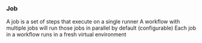 
### Job
A job is a set of steps that execute on a single runner
A workflow with multiple jobs will run those jobs in parallel by default (configurable)
Each job in a workflow runs in a fresh virtual environment
